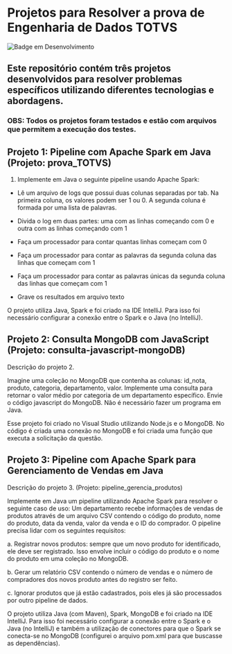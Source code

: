 # Projetos para Resolver a prova de Engenharia de Dados TOTVS
![Badge em Desenvolvimento](http://img.shields.io/static/v1?label=STATUS&message=PRONTO&color=GREEN&style=for-the-badge)
## Este repositório contém três projetos desenvolvidos para resolver problemas específicos utilizando diferentes tecnologias e abordagens.
### OBS: Todos os projetos foram testados e estão com arquivos que permitem a execução dos testes.

## Projeto 1: Pipeline com Apache Spark em Java (Projeto: prova_TOTVS)

1. Implemente em Java o seguinte pipeline usando Apache
Spark:

- Lê um arquivo de logs que possui duas colunas separadas por tab. Na primeira coluna, os valores podem ser 1 ou 0. A segunda coluna é formada por uma
lista de palavras.

- Divida o log em duas partes: uma com as linhas começando com 0 e outra com as linhas começando com 1
- Faça um processador para contar quantas linhas começam com 0
- Faça um processador para contar as palavras da segunda coluna das linhas que começam com 1
- Faça um processador para contar as palavras únicas da segunda coluna das linhas que começam com 1
- Grave os resultados em arquivo texto


O projeto utiliza Java, Spark e foi criado na IDE IntelliJ.
Para isso foi necessário configurar a conexão entre o Spark e o Java (no IntelliJ).

## Projeto 2: Consulta MongoDB com JavaScript (Projeto: consulta-javascript-mongoDB)

Descrição do projeto 2.

Imagine uma coleção no MongoDB que contenha as colunas:
id_nota, produto, categoria, departamento, valor.
Implemente uma consulta para retornar o valor médio por categoria de um departamento específico. 
Envie o código javascript do MongoDB. Não é necessário fazer um programa em Java.

Esse projeto foi criado no Visual Studio utilizando Node.js e o MongoDB.
No código é criada uma conexão no MongoDB e foi criada uma função que executa a solicitação da questão.

## Projeto 3: Pipeline com Apache Spark para Gerenciamento de Vendas em Java

Descrição do projeto 3. (Projeto: pipeline_gerencia_produtos)

Implemente em Java um pipeline utilizando Apache Spark para resolver o seguinte caso de uso: 
Um departamento recebe informações de vendas de produtos através de um arquivo CSV contendo o código do produto, nome do produto,
data da venda, valor da venda e o ID do comprador. O pipeline precisa lidar com os seguintes requisitos:

a. Registrar novos produtos: sempre que um novo produto for identificado, ele deve ser registrado. Isso envolve
incluir o código do produto e o nome do produto em uma coleção no MongoDB.

b. Gerar um relatório CSV contendo o número de vendas e o número de compradores dos novos produto antes do
registro ser feito.

c. Ignorar produtos que já estão cadastrados, pois eles já são processados por outro pipeline de dados.

O projeto utiliza Java (com Maven), Spark, MongoDB e foi criado na IDE IntelliJ.
Para isso foi necessário configurar a conexão entre o Spark e o Java (no IntelliJ) e também a utilização de conectores
para que o Spark se conecta-se no MongoDB (configurei o arquivo pom.xml para que buscasse as dependências).

